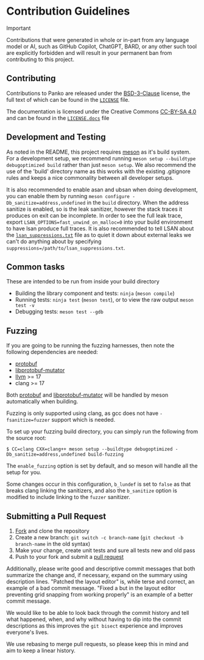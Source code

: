 # Contribution Guidelines

> [!IMPORTANT]
> Contributions that were generated in whole or in-part from any
> language model or AI, such as GitHub Copilot, ChatGPT, BARD, or any other such tool
> are explicitly forbidden and will result in your permanent ban from contributing
> to this project.

## Contributing

Contributions to Panko are released under the [BSD-3-Clause] license, the full text of which can be found in the [`LICENSE`] file.

The documentation is licensed under the Creative Commons [CC-BY-SA 4.0] and can be found in the [`LICENSE.docs`] file

## Development and Testing

As noted in the README, this project requires [meson] as it's build system.
For a development setup, we recommend running `meson setup --buildtype debugoptimized build` rather than just `meson setup`.
We also recommend the use of the 'build' directory name as this works with the existing .gitignore rules
and keeps a nice commonality between all developer setups.

It is also recommended to enable asan and ubsan when doing development, you can enable them by running `meson configure -Db_sanitize=address,undefined` in the `build` directory. When the address sanitize is enabled, so is the leak sanitizer, however the stack traces it produces on exit can be incomplete. In order to see the full leak trace, export `LSAN_OPTIONS=fast_unwind_on_malloc=0` into your build environment to have lsan produce full traces. It is also recommended to tell LSAN about the [`lsan_suppressions.txt`] file as to quiet it down about external leaks we can't do anything about by specifying `suppressions=/path/to/lsan_suppressions.txt`.

## Common tasks

These are intended to be run from inside your build directory

* Building the library component and tests: `ninja` (`meson compile`)
* Running tests: `ninja test` (`meson test`), or to view the raw output `meson test -v`
* Debugging tests: `meson test --gdb`

## Fuzzing

If you are going to be running the fuzzing harnesses, then note the following dependencies are needed:

* [protobuf]
* [libprotobuf-mutator]
* [llvm] >= 17
* clang >= 17

Both [protobuf] and [libprotobuf-mutator] will be handled by meson automatically when building.

Fuzzing is only supported using clang, as gcc does not have `-fsanitize=fuzzer` support which is needed.

To set up your fuzzing build directory, you can simply run the following from the source root:

```
$ CC=clang CXX=clang++ meson setup --buildtype debugoptimized -Db_sanitize=address,undefined build-fuzzing
```

The `enable_fuzzing` option is set by default, and so meson will handle all the setup for you.

Some changes occur in this configuration, `b_lundef` is set to `false` as that breaks clang linking the sanitizers, and also the `b_sanitize` option is modified to include linking to the `fuzzer` sanitizer.

## Submitting a Pull Request

 1. [Fork] and clone the repository
 2. Create a new branch: `git switch -c branch-name` (`git checkout -b branch-name` in the old syntax)
 3. Make your change, create unit tests and sure all tests new and old pass
 4. Push to your fork and submit a [pull request]

Additionally, please write good and descriptive commit messages that both summarize the change and,
if necessary, expand on the summary using description lines.
"Patched the layout editor" is, while terse and correct, an example of a bad commit message.
"Fixed a but in the layout editor preventing grid snapping from working properly" is an example of a better commit message.

We would like to be able to look back through the commit history and tell what happened, when, and why without having
to dip into the commit descriptions as this improves the `git bisect` experience and improves everyone's lives.

We use rebasing to merge pull requests, so please keep this in mind and aim to keep a linear history.

[BSD-3-Clause]: https://spdx.org/licenses/BSD-3-Clause.htm
[`LICENSE`]: ./LICENSE.md
[CC-BY-SA 4.0]: https://creativecommons.org/licenses/by-sa/4.0/
[`LICENSE.docs`]: ./LICENSE.docs
[Contributor Code of Conduct]: ./CODE_OF_CONDUCT.md
[meson]: https://meson.build/
[`lsan_suppressions.txt`]: ./contrib/lsan_suppressions.txt
[Fork]: https://github.com/lethalbit/Panko/fork
[pull request]: https://github.com/lethalbit/Panko/compare
[protobuf]: https://github.com/protocolbuffers/protobuf
[libprotobuf-mutator]: https://github.com/google/libprotobuf-mutator
[llvm]: https://llvm.org/

